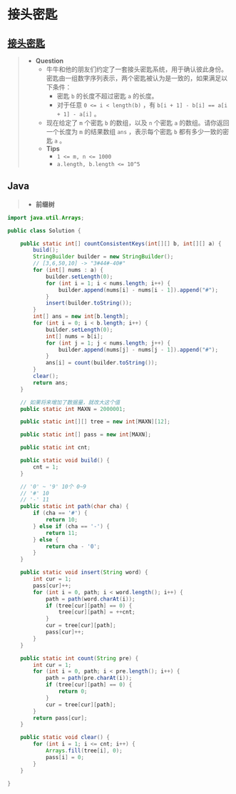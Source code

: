 # 接头密匙

## [接头密匙](https://www.nowcoder.com/practice/c552d3b4dfda49ccb883a6371d9a6932)

> - **Question**
>   - 牛牛和他的朋友们约定了一套接头密匙系统，用于确认彼此身份。密匙由一组数字序列表示，两个密匙被认为是一致的，如果满足以下条件：
>     - 密匙 `b` 的长度不超过密匙 `a` 的长度。
>     - 对于任意 `0 <= i < length(b)` ，有 `b[i + 1] - b[i] == a[i + 1] - a[i]` 。
>   - 现在给定了 `m` 个密匙 `b` 的数组，以及 `n` 个密匙 `a` 的数组。请你返回一个长度为 `m` 的结果数组 `ans` ，表示每个密匙 `b` 都有多少一致的密匙 `a` 。
>   - **Tips**
>     - `1 <= m, n <= 1000`
>     - `a.length, b.length <= 10^5`

## Java

> - **前缀树**

```java
import java.util.Arrays;

public class Solution {

    public static int[] countConsistentKeys(int[][] b, int[][] a) {
        build();
        StringBuilder builder = new StringBuilder();
        // [3,6,50,10] -> "3#44#-40#"
        for (int[] nums : a) {
            builder.setLength(0);
            for (int i = 1; i < nums.length; i++) {
                builder.append(nums[i] - nums[i - 1]).append("#");
            }
            insert(builder.toString());
        }
        int[] ans = new int[b.length];
        for (int i = 0; i < b.length; i++) {
            builder.setLength(0);
            int[] nums = b[i];
            for (int j = 1; j < nums.length; j++) {
                builder.append(nums[j] - nums[j - 1]).append("#");
            }
            ans[i] = count(builder.toString());
        }
        clear();
        return ans;
    }

    // 如果将来增加了数据量，就改大这个值
    public static int MAXN = 2000001;

    public static int[][] tree = new int[MAXN][12];

    public static int[] pass = new int[MAXN];

    public static int cnt;

    public static void build() {
        cnt = 1;
    }

    // '0' ~ '9' 10个 0~9
    // '#' 10
    // '-' 11
    public static int path(char cha) {
        if (cha == '#') {
            return 10;
        } else if (cha == '-') {
            return 11;
        } else {
            return cha - '0';
        }
    }

    public static void insert(String word) {
        int cur = 1;
        pass[cur]++;
        for (int i = 0, path; i < word.length(); i++) {
            path = path(word.charAt(i));
            if (tree[cur][path] == 0) {
                tree[cur][path] = ++cnt;
            }
            cur = tree[cur][path];
            pass[cur]++;
        }
    }

    public static int count(String pre) {
        int cur = 1;
        for (int i = 0, path; i < pre.length(); i++) {
            path = path(pre.charAt(i));
            if (tree[cur][path] == 0) {
                return 0;
            }
            cur = tree[cur][path];
        }
        return pass[cur];
    }

    public static void clear() {
        for (int i = 1; i <= cnt; i++) {
            Arrays.fill(tree[i], 0);
            pass[i] = 0;
        }
    }

}
```

